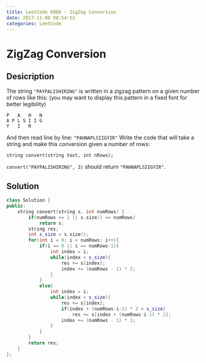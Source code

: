 ```yaml
---
title: LeetCode 0006 - ZigZag Conversion
date: 2017-11-08 08:54:53
categories: LeetCode
---
```

# ZigZag Conversion #

<!--more-->

## Desicription ##

The string `"PAYPALISHIRING"` is written in a zigzag pattern on a given number of rows like this: (you may want to display this pattern in a fixed font for better legibility)

```text
P   A   H   N
A P L S I I G
Y   I   R
```

And then read line by line: `"PAHNAPLSIIGYIR"`
Write the code that will take a string and make this conversion given a number of rows:

```text
string convert(string text, int nRows);
```

`convert("PAYPALISHIRING", 3)` should return `"PAHNAPLSIIGYIR"`.

## Solution ##

```cpp
class Solution {
public:
    string convert(string s, int numRows) {
        if(numRows <= 1 || s.size() <= numRows)
            return s;
        string res;
        int s_size = s.size();
        for(int i = 0; i < numRows; i++){
            if(i == 0 || i == numRows-1){
                int index = i;
                while(index < s_size){
                    res += s[index];
                    index += (numRows - 1) * 2;
                }
            }
            else{
                int index = i;
                while(index < s_size){
                    res += s[index];
                    if(index + (numRows-i-1) * 2 < s_size)
                        res += s[index + (numRows-i-1) * 2];
                    index += (numRows - 1) * 2;
                }
            }
        }
        return res;
    }
};
```